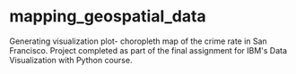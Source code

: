 # mapping_geospatial_data
Generating visualization plot- choropleth map of the crime rate in San Francisco. Project completed as part of the final assignment for IBM's Data Visualization with Python course.
